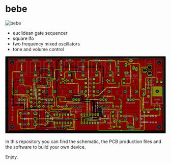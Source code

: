 # bebe

![bebe](Images/bebe.png)
- euclidean gate sequencer
- square lfo
- two frequency mixed oscillators
- tone and volume control

![bebe_pcb](Images/bebe_pcb.png)

In this repository you can find the schematic, the PCB production files and the software to build your own device.

Enjoy.
